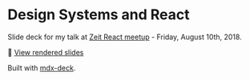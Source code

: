 # Design Systems and React

Slide deck for my talk at [Zeit React meetup](https://zeit.co/react-meetup) - Friday, August 10th, 2018.

🎥 [View rendered slides](https://github-ds.now.sh/)

Built with [mdx-deck](https://github.com/jxnblk/mdx-deck).
